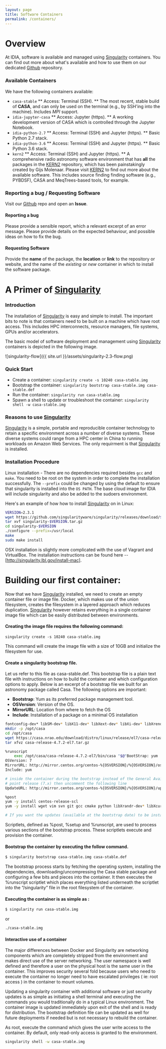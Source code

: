```yaml
---
layout: page
title: Software Containers 
permalink: /containers/
---
```

# Overview
At IDIA, software is available and managed using [Singularity][singularity] containers. You can find
out more about what's available and how to use them on our dedicated [Github][github-containers]
repository.

### Available Containers
We have the following containers available:
* `casa-stable`
** Access: Terminal (SSH).
** The most recent, stable build of **CASA**, and can only be used on
  the terminal (e.g., by SSH'ing into the machine). Includes *MPI* support.
* `idia-jupyter-casa`
** Access: Jupyter (https).
** A working development version of CASA which is controlled through the Jupyter Notebook.
* `idia-python-2.7`
** Access: Terminal (SSH) and Jupyter (https).
** Basic Python 2.7 stack.
* `idia-python-3.6`
** Access: Terminal (SSH) and Jupyter (https).
** Basic Python 3.6 stack.
* `kern2`
** Access: Terminal (SSH) and Jupyter (https).
** A comprehensive radio astronomy software environment that has **all** the packages in the
[KERN2][kern2] repository, which has been painstakingly created by Gijs Molenaar. Please visit
[KERN2][kern2] to find out more about the available software. This includes source finding finding
software (e.g., PYBDSF), CASA and MeqTrees-based tools, for example.

### Reporting a bug / Requesting Software
Visit our [Github][github-containers] repo and open an **Issue**. 
#### Reporting a bug
Please provide a sensible report, which a relevant excerpt of an error message. Please provide
details on the expected behaviour, and possible ideas on how to fix the bug. 
#### Requesting Software
Provide the **name** of the package, the **location** or **link** to the repository or website, and
the name of the *existing* or *new* container in which to install the software package. 

# A Primer of [Singularity][singularity]
### Introduction
The installation of [Singularity][singularity] is easy and simple to install. The important bits to
note is that containers need to be built on a machine which have root access. This includes HPC
interconnects, resource managers, file systems, GPUs and/or accelerators.

The basic model of software deployment and management using [Singularity][singularity] containers
is depicted in the following image.

![singularity-flow]({{ site.url }}/assets/singularity-2.3-flow.png)

### Quick Start

* Create a container: `singularity create -s 10240 casa-stable.img`
* Bootstrap the container: `singularity bootstrap casa-stable.img casa-stable.def`
* Run the container: `singularity run casa-stable.img`
* Spawn a shell to update or troubleshoot the container: `singularity shell -w casa-stable.img`

### Reasons to use [Singularity][singularity]
[Singularity][singularity] is a simple, portable and reproducible container technology to retain a
specific environment across a number of diverse systems. These diverse systems could range from a
HPC center in China to running workloads on Amazon Web Services. The only requirment is that
[Singularity][singularity]  is installed. 

### Installation Procedure 
Linux installation -  There are no dependencies required besides `gcc` and `make`. You need to be
root on the system in order to complete the installation successfully. The `--prefix` could be changed
by using the default to ensure that singularity is installed into the `OS PATH`. The base cloud image
for IDIA will include singularity and also be added to the sudoers environment.

Here's an example of how how to install [Singularity][singularity] on in Linux:

````bash
VERSION=2.3.1
wget https://github.com/singularityware/singularity/releases/download/$VERSION/singularity-$VERSION.tar.gz
tar xvf singularity-$VERSION.tar.gz
cd singularity-$VERSION
./configure --prefix=/usr/local
make
sudo make install
````

OSX installation is slightly more complicated with the use of Vagrant and VirtualBox. The
installation instructions can be found here -- [http://singularity.lbl.gov/install-mac].


# Building our first container: 
Now that we have [Singularity][singularity] installed, we need to create an empty container file or
image file.  Docker, which makes use of the union filesystem, creates the filesystem in a layered
approach which reduces duplication. [Singularity][singularity] however retains everything in a
single container image file which can be easily distributed between environments. 

#### Creating the image file requires the following command: 
````
singularity create -s 10240 casa-stable.img
````
This command will create the image file with a size of 10GB and initialize the filesystem for use.

#### Create a singularity bootstrap file. 
Let us refer to this file as casa-stable.def. This bootstrap file is a plain text file with
instructions on how to build the container and which configuration options to apply. Below is an
excerpt of a bootstrap file we built for an astronomy package called Casa. The following options are
important: 
* **Bootstrap**: Yum as its preferred package management tool. 
* **OSVersion**: Version of the OS.
* **MirrorURL**: Location from where to fetch the OS
* **Include**: Installation of a package on a minimal OS installation

````bash
fontconfig-dev* libSM-dev* libX11-dev* libXext-dev* libXi-dev* libXrender-dev*
mkdir -p /opt/casa 
cd /opt/casa
wget https://casa.nrao.edu/download/distro/linux/release/el7/casa-release-4.7.2-el7.tar.gz
tar xfvz casa-release-4.7.2-el7.tar.gz

%runscript
    exec /opt/casa/casa-release-4.7.2-el7/bin/casa "$@"BootStrap: yum
OSVersion: 7
MirrorURL: http://mirror.centos.org/centos-%{OSVERSION}/%{OSVERSION}/os/$basearch/
Include: yum

# inside the container during the bootstrap instead of the General Availability
# point release (7.x) then uncomment the following line
UpdateURL: http://mirror.centos.org/centos-%{OSVERSION}/%{OSVERSION}/updates/$basearch/

%post
yum -y install centos-release-scl
yum -y install wget vim svn git gcc cmake python libXrandr-dev* libXcursor-dev* libXinerama-dev* libfontconfig-dev* libfontconfig fontconfig-dev libGL* libGL-dev*

# If you want the updates (available at the bootstrap date) to be installed

````
Scriptlets, defined as %post, %setup and %runscript, are used to process various sections of the
bootstrap process. These scriptlets execute and provision the container. 

#### Bootstrap the container by executing the follow command. 
````bash
$ singularity bootstrap casa-stable.img casa-stable.def 
````

The bootstrap process starts by fetching the operating system, installing the dependencies,
downloading/uncompressing the Casa stable package and configuring a few bits and pieces into the
container. It then executes the %runscript scriptlet which places everything listed underneath the
scriptlet into the “/singularity” file in the root filesystem of the container. 

#### Executing the container is as simple as : 
````bash
$ singularity run casa-stable.img
````
or 
````bash
./casa-stable.img
````

#### Interactive use of a container 
The major differences between Docker and Singularity are networking components which are completely
stripped from the environment and makes direct use of the server networking. The user namespace is
well defined and therefore a user on the physical host is the same user in the container. This
improves security several fold because users who need to execute the container no longer need to
have escalated privileges ( ie: root access ) in the container to mount volumes.

Updating a singularity container with additional software or just security updates is as simple as
initiating a shell terminal and executing the commands you would traditionally do in a typical Linux
environment. The container image is updated immediately upon exit of the shell and is ready for
distribution. The bootstrap definition file can be updated as well for future deployments if needed
but is not necessary to rebuild the container.

As root, execute the command which gives the user write access to the container. By default, only
read-only access is granted to the environment. 

````bash
singularity shell -w casa-stable.img 
````


[singularity]: http://singularity.lbl.gov/
[github-containers]:https://github.com/AfricanResearchCloud/idia-containers
[kern2]: http://kernsuite.info/
